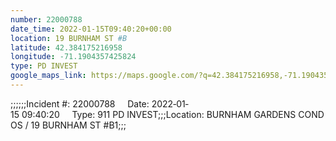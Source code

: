 ```yaml
---
number: 22000788
date_time: 2022-01-15T09:40:20+00:00
location: 19 BURNHAM ST #B
latitude: 42.384175216958
longitude: -71.1904357425824
type: PD INVEST
google_maps_link: https://maps.google.com/?q=42.384175216958,-71.1904357425824
---
```


;;;;;;Incident #: 22000788     Date: 2022‐01‐15 09:40:20     Type: 911 PD INVEST;;;Location: BURNHAM GARDENS CONDOS / 19 BURNHAM ST #B1;;;
